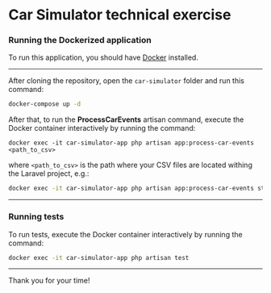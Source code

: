 # Car Simulator technical exercise

### Running the Dockerized application

To run this application, you should have [Docker](https://www.docker.com/) installed.

---

After cloning the repository, open the `car-simulator` folder and run this command:

```bash
docker-compose up -d
```

After that, to run the **ProcessCarEvents** artisan command, execute the Docker container interactively by running the command:

`docker exec -it car-simulator-app php artisan app:process-car-events <path_to_csv>`

where `<path_to_csv>` is the path where your CSV files are located withing the Laravel project, e.g.:

```bash
docker exec -it car-simulator-app php artisan app:process-car-events storage/app/230913_003.csv
```

---

### Running tests

To run tests, execute the Docker container interactively by running the command:

```bash
docker exec -it car-simulator-app php artisan test
```

---

Thank you for your time!
